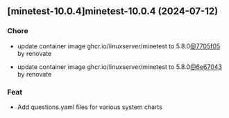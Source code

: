 

## [minetest-10.0.4]minetest-10.0.4 (2024-07-12)

### Chore



- update container image ghcr.io/linuxserver/minetest to 5.8.0[@7705f05](https://github.com/7705f05) by renovate

- update container image ghcr.io/linuxserver/minetest to 5.8.0[@6e67043](https://github.com/6e67043) by renovate

### Feat



- Add questions.yaml files for various system charts